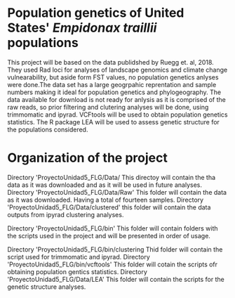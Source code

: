 # Population genetics of United States' *Empidonax traillii* populations

This project will be based on the data publidshed by Ruegg et. al, 2018.
They used Rad loci for analyses of landscape genomics and climate change vulnearability, but aside form FST values, no population genetics anlyses were done.The data set has a large geogrpahic reprentation and sample numbers making it ideal for population genetics and phylogeography. 
The data available for download is not ready for anlysis as it is comprised of the raw reads, so prior filtering and clutering analyses will be done, using trimmomatic and ipyrad.
VCFtools will be used to obtain population genetics statistics.
The R package LEA will be used to assess genetic structure for the populations considered.

# Organization of the project
Directory 'ProyectoUnidad5_FLG/Data/ This directoy will contain the tha data as it was downloaded and as it will be used in future analyses.
Directory 'ProyectoUnidad5_FLG/Data/Raw' This folder will contain the data as it was downloaded. Having a total of fourteen samples.
Directory 'ProyectoUnidad5_FLG/Data/clustered' this folder will contain the data outputs from ipyrad clustering analyses.

Directory 'ProyectoUnidad5_FLG/bin' This folder will contain folders with the scripts used in the project and will be presented in order of usage.

Directory 'ProyectoUnidad5_FLG/bin/clustering Thid folder will contain the script used for trimmomatic and ipyrad.
Directory 'ProyectoUnidad5_FLG/bin/vcftools' This folder will cotain the scripts ofr obtaining population gentics statistics.
Directory 'ProyectoUnidad5_FLG/Data/LEA' This folder will contain the scripts for the genetic structure analyses.




 
